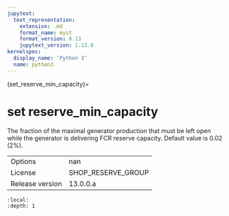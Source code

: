```yaml
---
jupytext:
  text_representation:
    extension: .md
    format_name: myst
    format_version: 0.13
    jupytext_version: 1.13.8
kernelspec:
  display_name: 'Python 3'
  name: python3
---
```


(set_reserve_min_capacity)=
# set reserve_min_capacity
The fraction of the maximal generator production that must be left open while the generator is delivering FCR reserve capacity. Default value is 0.02 (2%).

|   |   |
|---|---|
|Options|nan|
|License|SHOP_RESERVE_GROUP|
|Release version|13.0.0.a|

```{contents}
:local:
:depth: 1
```





